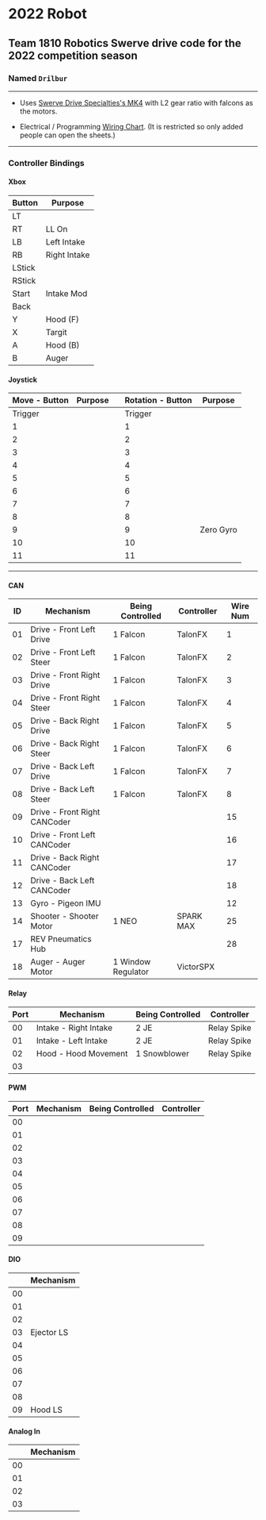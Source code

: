 # 2022 Robot

## Team 1810 Robotics Swerve drive code for the 2022 competition season

### Named `Drilbur`

---

* Uses [Swerve Drive Specialties's MK4](<https://www.swervedrivespecialties.com/products/mk4-swerve-module?variant=39376675045489>) with L2 gear ratio with falcons as the motors.

* Electrical / Programming [Wiring Chart](<https://docs.google.com/spreadsheets/d/1KCYpCz1mNoaCfkUa-aLaaVEg1ivP0he2kCzS-OsVOjM/edit?usp=sharing>). (It is restricted so only added people can open the sheets.)

---

### Controller Bindings

#### Xbox

| Button | Purpose      |
| -----  | -----        |
| LT     |              |
| RT     | LL On        |
| LB     | Left Intake  |
| RB     | Right Intake |
| LStick |              |
| RStick |              |
| Start  | Intake Mod   |
| Back   |              |
| Y      | Hood (F)     |
| X      | Targit       |
| A      | Hood (B)     |
| B      | Auger        |

#### Joystick

| Move - Button  | Purpose | | Rotation - Button | Purpose   |
| -----          | -----   |-| -----             | -----     |
| Trigger        |         | | Trigger           |           |
| 1              |         | | 1                 |           |
| 2              |         | | 2                 |           |
| 3              |         | | 3                 |           |
| 4              |         | | 4                 |           |
| 5              |         | | 5                 |           |
| 6              |         | | 6                 |           |
| 7              |         | | 7                 |           |
| 8              |         | | 8                 |           |
| 9              |         | | 9                 | Zero Gyro |
| 10             |         | | 10                |           |
| 11             |         | | 11                |           |

---

#### CAN

| ID     | Mechanism                    | Being Controlled   | Controller | Wire Num |
| -----  | -----                        | -----              | -----      | -----    |
| 01     | Drive - Front Left Drive     | 1 Falcon           | TalonFX    | 1        |
| 02     | Drive - Front Left Steer     | 1 Falcon           | TalonFX    | 2        |
| 03     | Drive - Front Right Drive    | 1 Falcon           | TalonFX    | 3        |
| 04     | Drive - Front Right Steer    | 1 Falcon           | TalonFX    | 4        |
| 05     | Drive - Back Right Drive     | 1 Falcon           | TalonFX    | 5        |
| 06     | Drive - Back Right Steer     | 1 Falcon           | TalonFX    | 6        |
| 07     | Drive - Back Left Drive      | 1 Falcon           | TalonFX    | 7        |
| 08     | Drive - Back Left Steer      | 1 Falcon           | TalonFX    | 8        |
| 09     | Drive - Front Right CANCoder |                    |            | 15       |
| 10     | Drive - Front Left CANCoder  |                    |            | 16       |
| 11     | Drive - Back Right CANCoder  |                    |            | 17       |
| 12     | Drive - Back Left CANCoder   |                    |            | 18       |
| 13     | Gyro - Pigeon IMU            |                    |            | 12       |
| 14     | Shooter - Shooter Motor      | 1 NEO              | SPARK MAX  | 25       |
| 17     | REV Pneumatics Hub           |                    |            | 28       |
| 18     | Auger - Auger Motor          | 1 Window Regulator | VictorSPX  |          |

#### Relay

| Port |  Mechanism            | Being Controlled   | Controller  |
| -----| -----                 | -----              | -----       |
| 00   | Intake - Right Intake | 2 JE               | Relay Spike |
| 01   | Intake - Left Intake  | 2 JE               | Relay Spike |
| 02   | Hood - Hood Movement  | 1 Snowblower       | Relay Spike |
| 03   |                       |                    |             |

#### PWM

| Port  | Mechanism | Being Controlled | Controller |
| ----- | -----     | -----            | -----      |
| 00    |           |                  |            |
| 01    |           |                  |            |
| 02    |           |                  |            |
| 03    |           |                  |            |
| 04    |           |                  |            |
| 05    |           |                  |            |
| 06    |           |                  |            |
| 07    |           |                  |            |
| 08    |           |                  |            |
| 09    |           |                  |            |

#### DIO

|       | Mechanism  |
| ----- | -----      |
| 00    |            |
| 01    |            |
| 02    |            |
| 03    | Ejector LS |
| 04    |            |
| 05    |            |
| 06    |            |
| 07    |            |
| 08    |            |
| 09    | Hood LS    |

#### Analog In

|           | Mechanism |
| -----     | -----     |
| 00        |           |
| 01        |           |
| 02        |           |
| 03        |           |
